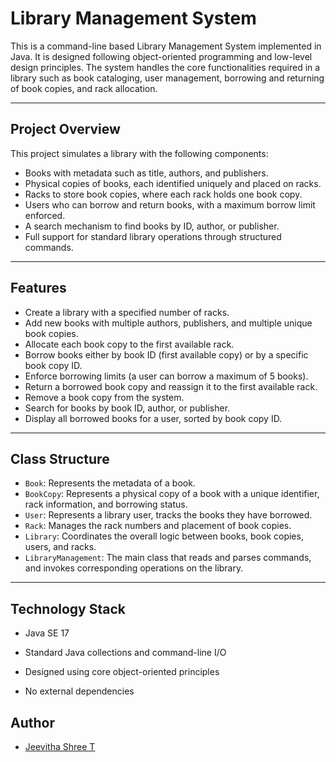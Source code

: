 # Library Management System

This is a command-line based Library Management System implemented in Java. It is designed following object-oriented programming and low-level design principles. The system handles the core functionalities required in a library such as book cataloging, user management, borrowing and returning of book copies, and rack allocation.

---

## Project Overview

This project simulates a library with the following components:

- Books with metadata such as title, authors, and publishers.
- Physical copies of books, each identified uniquely and placed on racks.
- Racks to store book copies, where each rack holds one book copy.
- Users who can borrow and return books, with a maximum borrow limit enforced.
- A search mechanism to find books by ID, author, or publisher.
- Full support for standard library operations through structured commands.

---

## Features

- Create a library with a specified number of racks.
- Add new books with multiple authors, publishers, and multiple unique book copies.
- Allocate each book copy to the first available rack.
- Borrow books either by book ID (first available copy) or by a specific book copy ID.
- Enforce borrowing limits (a user can borrow a maximum of 5 books).
- Return a borrowed book copy and reassign it to the first available rack.
- Remove a book copy from the system.
- Search for books by book ID, author, or publisher.
- Display all borrowed books for a user, sorted by book copy ID.

---

## Class Structure

- `Book`: Represents the metadata of a book.
- `BookCopy`: Represents a physical copy of a book with a unique identifier, rack information, and borrowing status.
- `User`: Represents a library user, tracks the books they have borrowed.
- `Rack`: Manages the rack numbers and placement of book copies.
- `Library`: Coordinates the overall logic between books, book copies, users, and racks.
- `LibraryManagement`: The main class that reads and parses commands, and invokes corresponding operations on the library.

---

## Technology Stack

- Java SE 17

- Standard Java collections and command-line I/O

- Designed using core object-oriented principles

- No external dependencies


## Author

- [Jeevitha Shree T](https://github.com/JeevithaShreeT)
